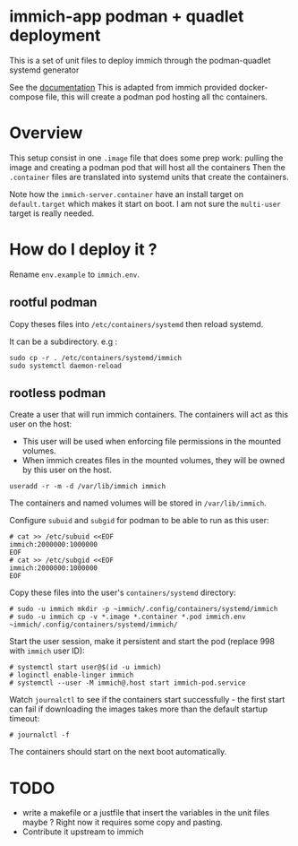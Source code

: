 # immich-app podman + quadlet deployment

This is a set of unit files to deploy immich through the podman-quadlet systemd generator

See the [documentation](https://docs.podman.io/en/latest/markdown/podman-systemd.unit.5.html)
This is adapted from immich provided docker-compose file, this will create a podman pod hosting all thc containers.

# Overview

This setup consist in one `.image` file that does some prep work: pulling the image and creating a podman pod that will host all the containers
Then the `.container` files are translated into systemd units that create the containers. 

Note how the `immich-server.container` have an install target on `default.target` which makes it start on boot. 
I am not sure the `multi-user` target is really needed. 

# How do I deploy it ?

Rename `env.example` to `immich.env`.

## rootful podman

Copy theses files into `/etc/containers/systemd` then reload systemd. 

It can be a subdirectory. e.g : 
```
sudo cp -r . /etc/containers/systemd/immich
sudo systemctl daemon-reload
```

## rootless podman

Create a user that will run immich containers.
The containers will act as this user on the host:
- This user will be used when enforcing file permissions in the mounted volumes.
- When immich creates files in the mounted volumes, they will be owned by this user on the host.

```
useradd -r -m -d /var/lib/immich immich
```
The containers and named volumes will be stored in `/var/lib/immich`.

Configure `subuid` and `subgid` for podman to be able to run as this user:
```
# cat >> /etc/subuid <<EOF
immich:2000000:1000000
EOF
# cat >> /etc/subgid <<EOF
immich:2000000:1000000
EOF
```

Copy these files into the user's `containers/systemd` directory:
```
# sudo -u immich mkdir -p ~immich/.config/containers/systemd/immich
# sudo -u immich cp -v *.image *.container *.pod immich.env ~immich/.config/containers/systemd/immich/
```

Start the user session, make it persistent and start the pod (replace 998 with `immich` user ID):
```
# systemctl start user@$(id -u immich)
# loginctl enable-linger immich
# systemctl --user -M immich@.host start immich-pod.service
```

Watch `journalctl` to see if the containers start successfully -
the first start can fail if downloading the images takes more than the default startup timeout:
```
# journalctl -f
```

The containers should start on the next boot automatically.


# TODO 
- write a makefile or a justfile that insert the variables in the unit files maybe ? Right now it requires some copy and pasting.
- Contribute it upstream to immich
